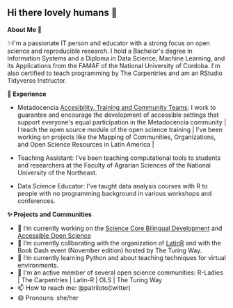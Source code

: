 ## Hi there lovely humans 👋



**About Me 👋**

✨I'm a passionate IT person and educator with a strong focus on open science and reproducible research. I hold a Bachelor's degree in Information Systems and a Diploma in Data Science, Machine Learning, and its Applications from the FAMAF of the National University of Cordoba. I'm also certified to teach programming by The Carpentries and am an RStudio Tidyverse Instructor.

**💼 Experience**

- Metadocencia  [Accesibility, Training and Community Teams](https://www.metadocencia.org/en/equipo/): I work to guarantee and encourage the development of accessible settings that support everyone's equal participation in the Metadocencia community | I teach the open source module of the open science training | I've been working on projects like the Mapping of Communities, Organizations, and Open Science Resources in Latin America | 

- Teaching Assistant: I've been teaching computational tools to students and researchers at the Faculty of Agrarian Sciences of the National University of the Northeast.
- Data Science Educator: I've taught data analysis courses with R to people with no programming background in various workshops and conferences.

**✨ Projects and Communities**

- 🔭 I’m currently working on the [Science Core Bilingual Development](https://github.com/ScienceCore/climaterisk) and [Accessible Open Science](https://www.metadocencia.org/proyecto/nasa-spanish/project)
- 🌱 I’m currently collborating with the organization of [LatinR](https://latinr.org/en/sobre/equipo/) and with the Book Dash event (November edition) hosted by The Turing Way.
- 🤝 I’m currently learning Python and about teaching techniques for virtual environments.
- 👯 I'm an active member of several open science communities: R-Ladies | The Carpentries | Latin-R | OLS | The Turing Way
- 📫 How to reach me: @patriloto(twitter)
- 😄 Pronouns: she/her
